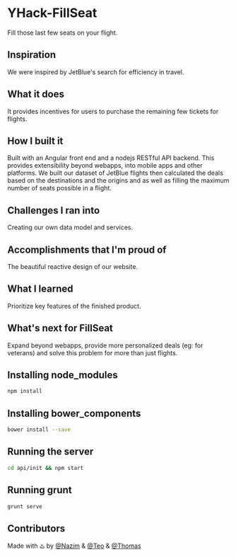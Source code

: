 # YHack-FillSeat
Fill those last few seats on your flight.

## Inspiration
We were inspired by JetBlue's search for efficiency in travel.

## What it does
It provides incentives for users to purchase the remaining few tickets for flights.

## How I built it
Built with an Angular front end and a nodejs RESTful API backend. This provides extensibility beyond webapps, into mobile apps and other platforms. We built our dataset of JetBlue flights then calculated the deals based on the destinations and the origins and as well as filling the maximum number of seats possible in a flight.

## Challenges I ran into
Creating our own data model and services.

## Accomplishments that I'm proud of
The beautiful reactive design of our website.

## What I learned
Prioritize key features of the finished product.

## What's next for FillSeat
Expand beyond webapps, provide more personalized deals (eg: for veterans) and solve this problem for more than just flights.

## Installing node_modules

```sh
npm install
```

## Installing bower_components

```sh
bower install --save
```

## Running the server
```sh
cd api/init && npm start
```

## Running grunt 
```sh
grunt serve
```

## Contributors

Made with :hotsprings: by [@Nazim](http://github.com/nazimamin) & [@Teo](http://github.com/teovoinea) & [@Thomas](https://github.com/ModestGoblin)
